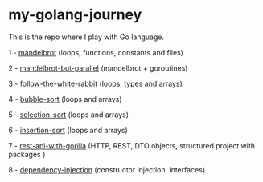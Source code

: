 # my-golang-journey

This is the repo where I play with Go language.

1 - [mandelbrot](mandelbrot) (loops, functions, constants and files)

2 - [mandelbrot-but-parallel](mandelbrot-but-parallel) (mandelbrot + goroutines)

3 - [follow-the-white-rabbit](follow-the-white-rabbit) (loops, types and arrays)

4 - [bubble-sort](bubble-sort) (loops and arrays)

5 - [selection-sort](selection-sort) (loops and arrays)

6 - [insertion-sort](insertion-sort) (loops and arrays)

7 - [rest-api-with-gorilla](rest-api-with-gorilla) (HTTP, REST, DTO objects, structured project with packages )

8 - [dependency-injection](dependency-injection) (constructor injection, interfaces)



